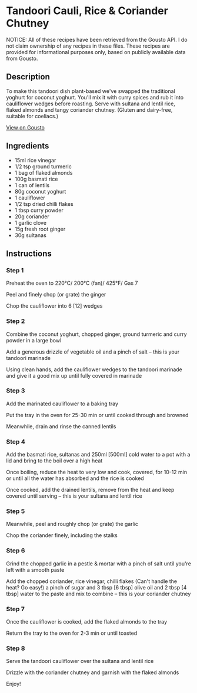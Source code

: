 # Tandoori Cauli, Rice & Coriander Chutney

NOTICE: All of these recipes have been retrieved from the Gousto API. I do not claim ownership of any recipes in these files. These recipes are provided for informational purposes only, based on publicly available data from Gousto.

## Description

To make this tandoori dish plant-based we've swapped the traditional yoghurt for coconut yoghurt. You'll mix it with curry spices and rub it into cauliflower wedges before roasting. Serve with sultana and lentil rice, flaked almonds and tangy coriander chutney. (Gluten and dairy-free, suitable for coeliacs.)

[View on Gousto](https://www.gousto.co.uk/recipes/cookbook/tandoori-cauli-rice-coriander-chutney)

## Ingredients

- 15ml rice vinegar
- 1/2 tsp ground turmeric
- 1 bag of flaked almonds
- 100g basmati rice
- 1 can of lentils
- 80g coconut yoghurt
- 1 cauliflower
- 1/2 tsp dried chilli flakes 
- 1 tbsp curry powder
- 20g coriander
- 1 garlic clove
- 15g fresh root ginger
- 30g sultanas

## Instructions


### Step 1

Preheat the oven to 220°C/ 200°C (fan)/ 425°F/ Gas 7


Peel and finely chop (or grate) the ginger 


Chop the cauliflower into 6 <span class="text-danger">[12]</span> wedges


### Step 2

Combine the coconut yoghurt, chopped ginger, ground turmeric and curry powder in a large bowl


Add a generous drizzle of vegetable oil and a pinch of salt – this is your tandoori marinade


Using clean hands, add the cauliflower wedges to the tandoori marinade and give it a good mix up until fully covered in marinade


### Step 3

Add the marinated cauliflower to a baking tray


Put the tray in the oven for 25-30 min or until cooked through and browned


Meanwhile, drain and rinse the canned lentils


### Step 4

Add the basmati rice, sultanas and 250ml <span class="text-danger">[500ml] </span>cold water to a pot with a lid and bring to the boil over a high heat


Once boiling, reduce the heat to very low and cook, covered, for 10-12 min or until all the water has absorbed and the rice is cooked


Once cooked, add the drained lentils, remove from the heat and keep covered until serving – this is your sultana and lentil rice


### Step 5

Meanwhile, peel and roughly chop (or grate) the garlic


Chop the coriander finely, including the stalks


### Step 6

Grind the chopped garlic in a pestle &amp; mortar with a pinch of salt until you're left with a smooth paste


Add the chopped coriander, rice vinegar, chilli flakes (Can't handle the heat? Go easy!) a pinch of sugar and 3 tbsp <span class="text-danger">[6 tbsp]</span> olive oil and 2 tbsp <span class="text-danger">[4 tbsp]</span> water to the paste and mix to combine – this is your coriander chutney


### Step 7

Once the cauliflower is cooked, add the flaked almonds to the tray


Return the tray to the oven for 2-3 min or until toasted

### Step 8

Serve the tandoori cauliflower over the sultana and lentil rice


Drizzle with the coriander chutney and garnish with the flaked almonds


Enjoy!

